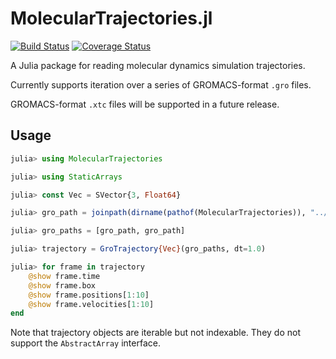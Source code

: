 # MolecularTrajectories.jl

[![Build Status](https://travis-ci.org/tom--lee/MolecularTrajectories.jl.svg?branch=master)](https://travis-ci.org/tom--lee/MolecularTrajectories.jl)
[![Coverage Status](https://coveralls.io/repos/tom--lee/MolecularTrajectories.jl/badge.svg?branch=master)](https://coveralls.io/r/tom--lee/MolecularTrajectories.jl?branch=master)

A Julia package for reading molecular dynamics simulation trajectories.

Currently supports iteration over a series of GROMACS-format `.gro` files.

GROMACS-format `.xtc` files will be supported in a future release.

## Usage

```julia
julia> using MolecularTrajectories

julia> using StaticArrays

julia> const Vec = SVector{3, Float64}

julia> gro_path = joinpath(dirname(pathof(MolecularTrajectories)), "../test/test.gro")

julia> gro_paths = [gro_path, gro_path]

julia> trajectory = GroTrajectory{Vec}(gro_paths, dt=1.0)

julia> for frame in trajectory
    @show frame.time
    @show frame.box
    @show frame.positions[1:10]
    @show frame.velocities[1:10]
end
```

Note that trajectory objects are iterable but not indexable.
They do not support the `AbstractArray` interface.
